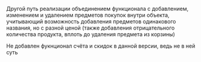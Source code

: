 Другой путь реализации объединением функционала с добавлением, изменением и удалением предметов покупок внутри объекта, учитывающий возможность добавления предметов одинакового названия, но с разной ценой (также добавления отрицательного количества продукта, вплоть до удаления предмета из корзины)

Не добавлен фукнционал счёта и скидок в данной версии, ведь не в ней суть
